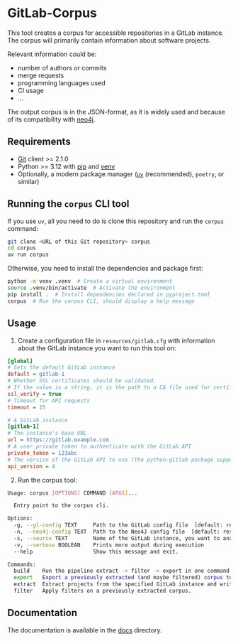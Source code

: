 <!--
SPDX-FileCopyrightText: 2021 German Aerospace Center (DLR)
SPDX-License-Identifier: MIT
-->


# GitLab-Corpus

This tool creates a corpus for accessible repositories in a GitLab instance. 
The corpus will primarily contain information about software projects.

Relevant information could be:  

- number of authors or commits
- merge requests
- programming languages used
- CI usage  
- …

The output corpus is in the JSON-format, as it is widely used and because of its compatibility with [neo4j](https://neo4j.com/).

## Requirements

- [Git](https://git-scm.com/) client >= 2.1.0
- Python >= 3.12 with [pip](https://pip.pypa.io/en/stable/) and [venv](https://docs.python.org/3/library/venv.html)
- Optionally, a modern package manager ([`uv`](https://docs.astral.sh/uv/) (recommended), `poetry`, or similar)

## Running the `corpus` CLI tool

If you use `uv`, all you need to do is clone this repository and run the `corpus` command:

```bash
git clone <URL of this Git repository> corpus
cd corpus
uv run corpus
```  

Otherwise, you need to install the dependencies and package first:

```bash
python -m venv .venv  # Create a virtual environment
source .venv/bin/activate  # Activate the environment
pip install .  # Install dependencies declared in pyproject.toml
corpus  # Run the corpus CLI, should display a help message
```

## Usage

1. Create a configuration file in `resources/gitlab.cfg`
with information about the GitLab instance you want to run this tool on: 

```ini
[global]
# Sets the default GitLab instance
default = gitlab-1
# Whether SSL certificates should be validated.
# If the value is a string, it is the path to a CA file used for certificate validation.
ssl_verify = true
# Timeout for API requests
timeout = 15

# A GitLab instance
[gitlab-1]
# The instance's base URL
url = https://gitlab.example.com
# A user private token to authenticate with the GitLab API
private_token = 123abc
# The version of the GitLab API to use (the python-gitlab package supports '4' only) 
api_version = 4
```
 
2. Run the corpus tool:

```bash
Usage: corpus [OPTIONS] COMMAND [ARGS]...

  Entry point to the corpus cli.

Options:
  -g, --gl-config TEXT     Path to the GitLab config file  [default: resources/gitlab.cfg]
  -n, --neo4j-config TEXT  Path to the Neo4J config file  [default: resources/neo4j.cfg]
  -s, --source TEXT        Name of the GitLab instance, you want to analyze, if not the default value of your configuration
  -v, --verbose BOOLEAN    Prints more output during execution
  --help                   Show this message and exit.

Commands:
  build    Run the pipeline extract -> filter -> export in one command.
  export   Export a previously extracted (and maybe filtered) corpus to...
  extract  Extract projects from the specified GitLab instance and write...
  filter   Apply filters on a previously extracted corpus.
```

## Documentation

The documentation is available in the [docs](docs/source) directory.
